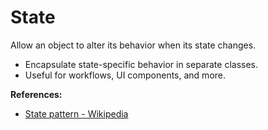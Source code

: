 # State

Allow an object to alter its behavior when its state changes.

- Encapsulate state-specific behavior in separate classes.
- Useful for workflows, UI components, and more.

**References:**
- [State pattern - Wikipedia](https://en.wikipedia.org/wiki/State_pattern)
